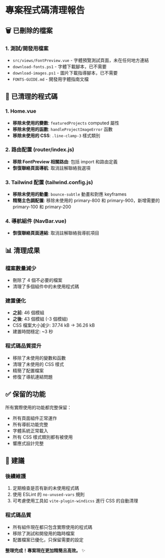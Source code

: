 # 專案程式碼清理報告

## 🗑️ 已刪除的檔案

### 1. 測試/開發用檔案
- `src/views/FontPreview.vue` - 字體預覽測試頁面，未在任何地方連結
- `download-fonts.ps1` - 字體下載腳本，已不需要
- `download-images.ps1` - 圖片下載指導腳本，已不需要  
- `FONTS-GUIDE.md` - 開發用字體指南文檔

## 🔧 已清理的程式碼

### 1. Home.vue
- **移除未使用的變數**: `featuredProjects` computed 屬性
- **移除未使用的函數**: `handleProjectImageError` 函數
- **移除未使用的 CSS**: `.line-clamp-3` 樣式類別

### 2. 路由配置 (router/index.js)
- **移除 FontPreview 相關路由**: 包括 import 和路由定義
- **恢復聯絡頁面導航**: 取消註解聯絡我選項

### 3. Tailwind 配置 (tailwind.config.js)  
- **移除未使用的動畫**: `bounce-subtle` 動畫和對應 keyframes
- **精簡主色調配置**: 移除未使用的 primary-800 和 primary-900，新增需要的 primary-100 和 primary-200

### 4. 導航組件 (NavBar.vue)
- **恢復聯絡頁面連結**: 取消註解聯絡我導航項目

## 📊 清理成果

### 檔案數量減少
- 刪除了 4 個不必要的檔案
- 清理了多個組件中的未使用程式碼

### 建置優化
- **之前**: 46 個模組
- **之後**: 43 個模組 (-3 個模組)
- CSS 檔案大小減少: 37.74 kB → 36.26 kB
- 建置時間穩定: ~3 秒

### 程式碼品質提升
- 移除了未使用的變數和函數
- 清理了未使用的 CSS 樣式
- 精簡了配置檔案
- 修復了導航連結問題

## ✅ 保留的功能

所有實際使用的功能都完整保留：
- 所有頁面組件正常運作
- 所有導航功能完整
- 字體系統正常載入
- 所有 CSS 樣式類別都有被使用
- 響應式設計完整

## 🎯 建議

### 後續維護
1. 定期檢查是否有新的未使用程式碼
2. 使用 ESLint 的 `no-unused-vars` 規則
3. 可考慮使用工具如 `vite-plugin-windicss` 進行 CSS 的自動清理

### 程式碼品質
- 所有組件現在都只包含實際使用的程式碼
- 移除了測試和開發用的臨時檔案
- 配置檔案已優化，只保留需要的設定

**整理完成！專案現在更加精簡且高效。** ✨